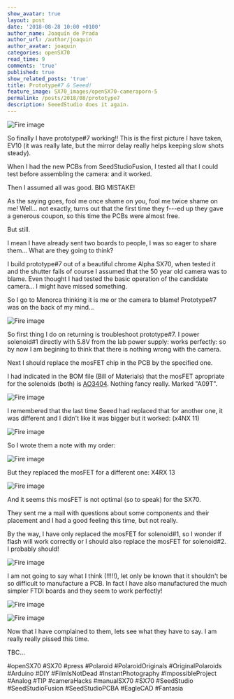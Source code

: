 ```yaml
---
show_avatar: true
layout: post
date: '2018-08-28 10:00 +0100'
author_name: Joaquín de Prada
author_url: /author/joaquin
author_avatar: joaquin
categories: openSX70
read_time: 9
comments: 'true'
published: true
show_related_posts: 'true'
title: Prototype#7 & Seeed!
feature_image: SX70_images/openSX70-cameraporn-5
permalink: /posts/2018/08/prototype7	
description: SeeedStudio does it again.
---
```

![Fire image]({{site.url}}/{{site.baseurl}}img/2018/08/open_SX70-PCBA_Mosfet-05.jpg)

So finally I have prototype#7 working!! This is the first picture I have taken, EV10 (it was really late, but the mirror delay really helps keeping slow shots steady). 

When I had the new PCBs from SeedStudioFusion, I tested all that I could test before assembling the camera: and it worked.

Then I assumed all was good. BIG MISTAKE!

As the saying goes, fool me once shame on you, fool me twice shame on me! Well... not exactly, turns out that the first time they f---ed up they gave a generous coupon, so this time the PCBs were almost free.

But still.
  
I mean I have already sent two boards to people, I was so eager to share them... What are they going to think? 

I build prototype#7 out of a beautiful chrome Alpha SX70, when tested it and the shutter fails of course I assumed that the 50 year old camera was to blame. Even thought I had tested the basic operation of the candidate camera... I might have missed something. 

So I go to Menorca thinking it is me or the camera to blame! Prototype#7 was on the back of my mind...

![Fire image]({{site.url}}/{{site.baseurl}}img/2018/08/open_SX70-PCBA_Mosfet-04.jpg)

So first thing I do on returning is troubleshoot prototype#7. I power solenoid#1 directly with 5.8V from the lab power supply: works perfectly: so by now I am begining to think that there is nothing wrong with the camera. 

Next I should replace the mosFET chip in the PCB by the specified one.

I had indicated in the BOM file (Bill of Materials) that the mosFET apropriate for the solenoids (both) is [AO3404](http://www.aosmd.com/pdfs/datasheet/AO3404.pdf). Nothing fancy really. Marked "A09T".

![Fire image]({{site.url}}/{{site.baseurl}}img/2018/08/open_SX70-PCBA_Mosfet-01.jpg)

I remembered that the last time Seeed had replaced that for another one, it was different and I didn't like it was bigger but it worked: (x4NX 11)

![Fire image]({{site.url}}/{{site.baseurl}}img/2018/08/open_SX70-PCBA_Mosfet-02.jpg)

So I wrote them a note with my order:

![Fire image]({{site.url}}/{{site.baseurl}}img/2018/08/open_SX70-PCBA_Mosfet-06.jpg)

But they replaced the mosFET for a different one: X4RX 13

![Fire image]({{site.url}}/{{site.baseurl}}img/2018/08/open_SX70-PCBA_Mosfet-03.jpg)

And it seems this mosFET is not optimal (so to speak) for the SX70.

They sent me a mail with questions about some components and their placement and I had a good feeling this time, but not really.

By the way, I have only replaced the mosFET for solenoid#1, so I wonder if flash will work correctly or I should also replace the mosFET for solenoid#2. I probably should!

![Fire image]({{site.url}}/{{site.baseurl}}img/2018/08/open_SX70-PCBA_Mosfet-07.jpg)

I am not going to say what I think (!!!!!), let only be known that it shouldn't be so difficult to manufacture a PCB. In fact I have also manufactured the much simpler FTDI boards and they seem to work perfectly!

![Fire image]({{site.url}}/{{site.baseurl}}img/2018/08/open_SX70-PCBA_Mosfet-08.jpg)

![Fire image]({{site.url}}/{{site.baseurl}}img/2018/08/open_SX70-PCBA_Mosfet-09.jpg)


Now that I have complained to them, lets see what they have to say. I am really really pissed this time. 

TBC...

#openSX70 #SX70 #press #Polaroid #PolaroidOriginals #OriginalPolaroids #Arduino #DIY #FilmIsNotDead #InstantPhotography #ImpossibleProject #Analog #TIP #cameraHacks #manualSX70 #SX70 #SeedStudio #SeedStudioFusion #SeedStudioPCBA #EagleCAD #Fantasia

